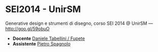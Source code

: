 SEI2014 - UnirSM
========
Generative design e strumenti di disegno, corso SEI 2014 @ UnirSM — http://goo.gl/59obuO

* **Docente** [Daniele Tabellini / Fupete](https://github.com/Fupete)
* **Assistente** [Pietro Spagnolo](https://github.com/calzinispaiati)
